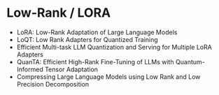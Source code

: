 # Low-Rank / LORA
- LoRA: Low-Rank Adaptation of Large Language Models
- LoQT: Low Rank Adapters for Quantized Training
- Efficient Multi-task LLM Quantization and Serving for Multiple LoRA Adapters
- QuanTA: Efficient High-Rank Fine-Tuning of LLMs with Quantum-Informed Tensor Adaptation
- Compressing Large Language Models using Low Rank and Low Precision Decomposition